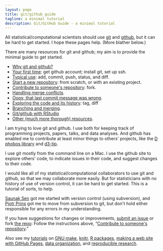 ```yaml
---
layout: page
title: git/github guide
tagline: a minimal tutorial
description: Git/GitHub Guide - a minimal tutorial
---
```


All statistical/computational scientists should use
[git](https://git-scm.com) and [github](https://github.com), but it can be
hard to get started.  I hope these pages help.  (More blather below.)

There are many resources for git and github; my aim is to provide the
minimal guide to get started.

- [Why git and github?](pages/why.html)
- [Your first time](pages/first_time.html): get github account;
  install git, set up ssh.
- [Typical use](pages/routine.html): add, commit, push, status,
  and diff.
- [Start a new repository](pages/init.html): from scratch, or with an
  existing project.
- [Contribute to someone's repository](pages/fork.html): fork.
- [Handling merge conflicts](pages/merge_conflicts.html).
- [Oops; that last commit message was wrong](pages/amend_commit_msg.html).
- [Exploring the code and its history](pages/exploring_code.html):
  tag, diff
- [Branching and merging](pages/branching.html).
- [Git/github with RStudio](pages/rstudio.html)
- [Other (much more thorough) resources](pages/resources.html).

I am trying to love git and github.  I use both for keeping track of programming
projects, papers, talks, and data analyses.  And github has enabled me
to contribute at least minor things to others' projects, like the
[D phobos library](https://github.com/D-Programming-Language/phobos)
and [d3-tip](https://github.com/Caged/d3-tip).

I use git mostly from the command line on a Mac.  I use the github
site to explore others' code, to indicate issues in their code, and
suggest changes to their code.

I would like all of my statistical/computational collaborators to use
git and github, so that we
may collaborate more easily.  But for
statisticians with no history of use of version control, it can be
hard to get started.  This is a tutorial of sorts, to help.

[Saunak Sen](http://www.epibiostat.ucsf.edu/biostat/sen/index.html)
got me started with version control (using subversion), and
[Pjotr Prins](http://www.thebird.nl) got me to move from subversion to
git, but don't hold either responsible for any errors in my
understanding.

If you have suggestions for changes or improvements,
[submit an issue](https://github.com/kbroman/github_tutorial/issues) or
fork [the repo](https://github.com/kbroman/github_tutorial): Follow the
instructions above, &ldquo;[Contribute to someone's repository](pages/fork.html).&rdquo;

Also see my [tutorials](https://kbroman.org/pages/tutorials) on
[GNU make](https://kbroman.org/minimal_make),
[knitr](https://kbroman.org/knitr_knutshell),
[R packages](https://kbroman.org/pkg_primer),
[making a web site with GitHub Pages](https://kbroman.org/simple_site),
[data organization](https://kbroman.org/dataorg),
and [reproducible research](https://kbroman.org/steps2rr).
